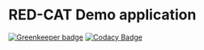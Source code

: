 # RED-CAT Demo application

[![Greenkeeper badge](https://badges.greenkeeper.io/vlad-ovsyannikov/red-cat-demo.svg?token=04fb97c36f9935cf8e8b28e23ebf1cc97ec22af69934576be371c83ef2538e5f&ts=1565727951418)](https://greenkeeper.io/) [![Codacy Badge](https://api.codacy.com/project/badge/Grade/1f02ba5dfae64e4ca4c74970288e572b)](https://www.codacy.com/app/vladovpro/red-cat-demo?utm_source=github.com&amp;utm_medium=referral&amp;utm_content=vlad-ovsyannikov/red-cat-demo&amp;utm_campaign=Badge_Grade)
